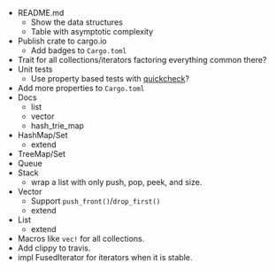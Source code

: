 * README.md
  * Show the data structures
  * Table with asymptotic complexity
* Publish crate to cargo.io
  * Add badges to `Cargo.toml`
* Trait for all collections/iterators factoring everything common there?
* Unit tests
  * Use property based tests with [quickcheck](https://github.com/BurntSushi/quickcheck)?
* Add more properties to `Cargo.toml`
* Docs
  * list
  * vector
  * hash_trie_map
* HashMap/Set
  * extend
* TreeMap/Set
* Queue
* Stack
  * wrap a list with only push, pop, peek, and size.
* Vector
  * Support `push_front()`/`drop_first()`
  * extend
* List
  * extend
* Macros like `vec!` for all collections.
* Add clippy to travis.
* impl FusedIterator for iterators when it is stable.
